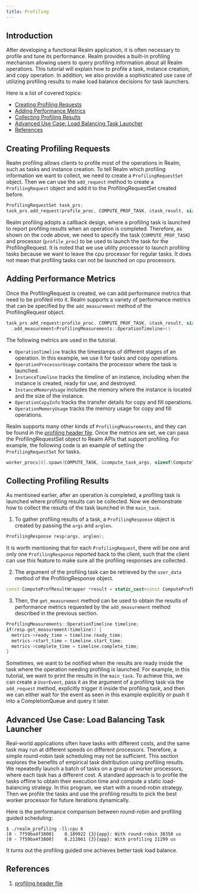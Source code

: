 ```yaml
---
title: Profiling
---
```


## Introduction

After developing a functional Realm application, it is often necessary to profile
and tune its performance. Realm provides a built-in profiling mechanism allowing
users to query profiling information about all Realm operations. This tutorial
will explain how to profile a task, instance creation, and copy operation.
In addition, we also provide a sophisticated use case of utilizing
profiling results to make load balance decisions for task launchers.


Here is a list of covered topics:

* [Creating Profiling Requests](#creating-profiling-requests)
* [Adding Performance Metrics](#adding-performance-metrics)
* [Collecting Profiling Results](#collecting-profiling-results)
* [Advanced Use Case: Load Balancing Task Launcher](#advanced-use-case-load-balancing-task-launcher)
* [References](#references)

## Creating Profiling Requests

Realm profiling allows clients to profile most of the operations in Realm, such as tasks and
instance creation. To tell Realm which profiling information
we want to collect, we need to create a `ProfilingRequestSet` object. Then we can use the
`add_request` method to create a `ProfilingRequest` object and add it to the ProfilingRequestSet
created before.

```c++
ProfilingRequestSet task_prs;
task_prs.add_request(profile_proc, COMPUTE_PROF_TASK, &task_result, sizeof(ComputeProfResultWrapper))
```

Realm profiling adopts a callback design, where a profiling task is launched
to report profiling results when an operation is completed. Therefore, as shown on the code above,
we need to specify the task (`COMPUTE_PROF_TASK`) and processor (`profile_proc`) to be used to launch the task for the ProfilingRequest.
It is noted that we use utility processor to launch profiling tasks because we want
to leave the cpu processor for regular tasks. It does not mean that profiling tasks
can not be launched on cpu processors.

## Adding Performance Metrics

Once the ProfilingRequest is created, we can add performance metrics that need to be profiled into it.
Realm supports a variety of performance metrics that can be specified by the `add_measurement`
method of the ProfilingRequest object.

```c++
task_prs.add_request(profile_proc, COMPUTE_PROF_TASK, &task_result, sizeof(ComputeProfResultWrapper))
  .add_measurement<ProfilingMeasurements::OperationTimeline>()
```

The following metrics are used in the tutorial.

- `OperationTimeline` tracks the timestamps of different stages of an operation.
  In this example, we use it for tasks and copy operations.
- `OperationProcessorUsage` contains the processor where the task is launched.
- `InstanceTimeline` tracks the timeline of an instance, including when the instance is created,
  ready for use, and destroyed.
- `InstanceMemoryUsage` includes the memory where the instance is located and the size of the instance.
- `OperationCopyInfo` tracks the transfer details for copy and fill operations.
- `OperationMemoryUsage` tracks the memory usage for copy and fill operations.

Realm supports many other kinds of `ProfilingMeasurements`, and they can be found in the [profiling header file](#profiling-header-file).
Once the metrics are set, we can pass the ProfilingRequestSet object to Realm APIs that
support profiling. For example, the following code is an example of setting the `ProfilingRequestSet` for tasks.

```c++
worker_procs[0].spawn(COMPUTE_TASK, &compute_task_args, sizeof(ComputeTaskArgs), task_prs).wait();
```

## Collecting Profiling Results

As mentioned earlier, after an operation is completed, a profiling task is launched where
profiling results can be collected. Now we demonstrate how to collect
the results of the task launched in the `main_task`.
1. To gather profiling results of a task, a `ProfilingResponse` object is created by passing the `args` and `arglen`.

```c++
ProfilingResponse resp(args, arglen);
```

It is worth mentioning that for each `ProfilingRequest`, there will be one and only
one `ProfilingResponse` reported back to the client, such that the client can use
this feature to make sure all the profiling responses are collected.

2. The argument of the profiling task can be retrieved by the `user_data` method of the
ProfilingResponse object.

```c++
const ComputeProfResultWrapper *result = static_cast<const ComputeProfResultWrapper *>(resp.user_data());
```

3. Then, the `get_measurement` method can be used to
obtain the results of performance metrics requested by the `add_measurement` method described
in the previous section.

```c++
ProfilingMeasurements::OperationTimeline timeline;
if(resp.get_measurement(timeline)) {
  metrics->ready_time = timeline.ready_time;
  metrics->start_time = timeline.start_time;
  metrics->complete_time = timeline.complete_time;
}
```

Sometimes, we want to be notified when
the results are ready inside the task where the operation needing profiling is launched. For
example, in this tutorial, we want to print the results in the `main_task`.
To achieve this, we can create a `UserEvent`, pass it as the argument of a profiling task
via the `add_request` method,
explicitly trigger it inside the profiling task, and then we can either
wait for the event as seen in this example explicitly or push it into a CompletionQueue and query it later.

## Advanced Use Case: Load Balancing Task Launcher

Real-world applications often have tasks with different costs, and the same task may run at different
speeds on different processors. Therefore, a simple round-robin task scheduling may not be sufficient.
This section explores the benefits of empirical task distribution using profiling
results.
We repeatedly launch a batch of tasks on a group of worker processors, where each task has a
different cost. A standard approach is to profile the tasks offline to obtain their execution time and
compute a static load-balancing strategy. In this program, we start with a round-robin strategy.
Then we profile the tasks and use the profiling results to pick the best worker processor
for future iterations dynamically.

Here is the performance comparison between round-robin and profiling guided scheduling:

```
$ ./realm_profiling -ll:cpu 6
[0 - 7f59ba4f3800]    0.189922 {3}{app}: With round-robin 38358 us
[0 - 7f59ba4f3800]    0.212061 {3}{app}: With profiling 21299 us
```

It turns out the profiling guided one achieves better task load balance.

## References

1. [profiling header file](https://github.com/StanfordLegion/realm/blob/main/realm/profiling.h)
